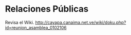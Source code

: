 Relaciones Públicas
===================

Revisa el Wiki.
http://cayapa.canaima.net.ve/wiki/doku.php?id=reunion_asamblea_0102106
